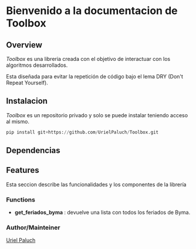 # Bienvenido a la documentacion de Toolbox

## Overview

*Toolbox* es una libreria creada con el objetivo de interactuar con los algoritmos
desarrollados.

Esta diseñada para evitar la repetición de código bajo el lema DRY (Don't Repeat
Yourself).

## Instalacion

*Toolbox* es un repositorio privado y solo se puede instalar teniendo acceso al
mismo.

```Python
pip install git+https://github.com/UrielPaluch/Toolbox.git
```

## Dependencias

## Features

Esta seccion describe las funcionalidades y los componentes de la librería

### Functions

* **get_feriados_byma** : devuelve una lista con todos los feriados de Byma.

### Author/Mainteiner

[Uriel Paluch](https://github.com/UrielPaluch)
